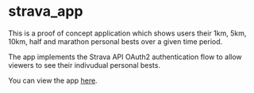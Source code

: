 # strava_app

This is a proof of concept application which shows users their 1km, 5km, 10km, half and marathon personal bests over a given time period.

The app implements the Strava API OAuth2 authentication flow to allow viewers to see their indivudual personal bests.

You can view the app [here](https://stravaapp-5jhpgdn9kfmhmkdy5d5yrs.streamlit.app/).